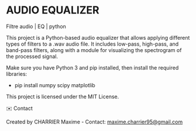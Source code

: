 # AUDIO EQUALIZER
Filtre audio | EQ | python

This project is a Python-based audio equalizer that allows applying different types of filters to a .wav audio file. 
It includes low-pass, high-pass, and band-pass filters, along with a module for visualizing the spectrogram of the processed signal.

Make sure you have Python 3 and pip installed, then install the required libraries:
- pip install numpy scipy matplotlib

This project is licensed under the MIT License.

✉️ Contact

Created by CHARRIER Maxime - Contact: maxime.charrier95@gmail.com
